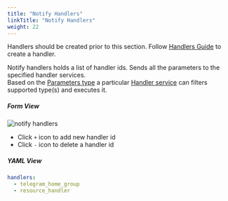 ```yaml
---
title: "Notify Handlers"
linkTitle: "Notify Handlers"
weight: 22
---
```

Handlers should be created prior to this section. Follow [Handlers Guide](/docs/user-interface/operations/handlers/) to create a handler.<br>

Notify handlers holds a list of handler ids.
Sends all the parameters to the specified handler services.<br>
Based on the [Parameters type](/docs/user-interface/operations/parameters_to_handler/#parameter-types) a particular [Handler service](/docs/user-interface/operations/handlers/#type-of-handlers) can filters supported type(s) and executes it.<br>

##### Form View
![notify handlers](/doc-images/notify_handlers.png)
* Click `+` icon to add new handler id
* Click `-` icon to delete a handler id

##### YAML View
```yaml
handlers:
  - telegram_home_group
  - resource_handler
```